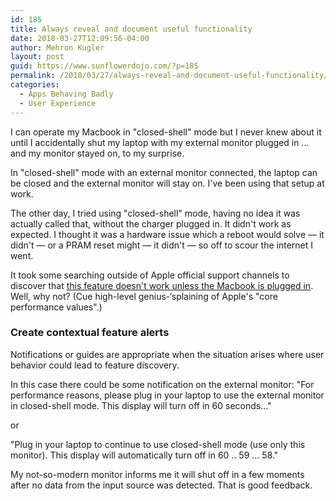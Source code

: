 ```yaml
---
id: 185
title: Always reveal and document useful functionality
date: 2018-03-27T12:09:56-04:00
author: Mehron Kugler
layout: post
guid: https://www.sunflowerdojo.com/?p=185
permalink: /2018/03/27/always-reveal-and-document-useful-functionality/
categories:
  - Apps Behaving Badly
  - User Experience
---
```

I can operate my Macbook in "closed-shell" mode but I never knew about it until I accidentally shut my laptop with my external monitor plugged in &#8230; and my monitor stayed on, to my surprise.

<!--more-->

In "closed-shell" mode with an external monitor connected, the laptop can be closed and the external monitor will stay on. I've been using that setup at work.

The other day, I tried using "closed-shell" mode, having no idea it was actually called that, without the charger plugged in. It didn't work as expected. I thought it was a hardware issue which a reboot would solve &mdash; it didn't &mdash; or a PRAM reset might &mdash; it didn't &mdash; so off to scour the internet I went.

It took some searching outside of Apple official support channels to discover that <span style="text-decoration: underline;">this feature doesn't work unless the Macbook is plugged in</span>. Well, why not? (Cue high-level genius-&#8216;splaining of Apple's "core performance values".)

### Create contextual feature alerts

Notifications or guides are appropriate when the situation arises where user behavior could lead to feature discovery.

In this case there could be some notification on the external monitor: "For performance reasons, please plug in your laptop to use the external monitor in closed-shell mode. This display will turn off in 60 seconds&#8230;"

or

"Plug in your laptop to continue to use closed-shell mode (use only this monitor). This display will automatically turn off in 60 .. 59 &#8230; 58."

My not-so-modern monitor informs me it will shut off in a few moments after no data from the input source was detected. That is good feedback.
